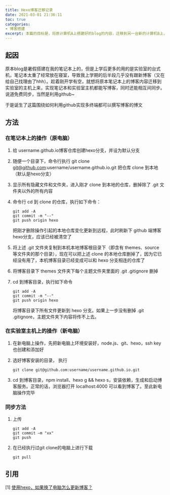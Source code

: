 ```yaml
---
title: Hexo博客迁移记录
date: 2021-03-01 21:36:11
toc: true
categories:
- 博客搭建
excerpt: 本篇的目标是，将原计算机A上搭建好的blog的内容，迁移到另一台新的计算机B上，使得用户可以分别在A，B实现blog的撰写和发布，同时A，B间的内容也能同步
---
```


## 起因

原本blog是暑假搭建在我的笔记本上的，但是上学后更多的用的是实验室的台式机，笔记本太重了经常放在寝室，导致我上学期的后半段几乎没有跟新博客（又在给自己找理由了hhh）。趁着刚开学有空，就想将原本笔记本上的博客内容迁移到实验室的主机上来，实现笔记本和实验室主机都能写博客，同时还能相互间同步。说道免费同步，当然是利用github~

于是诞生了这篇围绕如何利用github实现多终端都可以撰写博客的博文



## 方法

### 在笔记本上的操作（原电脑）

1.  给 username.github.io博客仓库创建hexo分支，并设为默认分支

2.  随便一个目录下，命令行执行 git clone git@github.com:username/username.github.io.git 把仓库 clone 到本地（默认是hexo分支）

3.  显示所有隐藏文件和文件夹，进入刚才 clone 到本地的仓库，删掉除了 .git 文件夹以外的所有内容

4.  命令行 cd 到 clone 的仓库，执行如下命令：

    ```shell
    git add -A
    git commit -m "--"
    git push origin hexo
    ```

    把刚才删除操作引起的本地仓库变化更新到远程，此时刷新下 github 端博客hexo分支，应该已经被清空了

5.  将上述 .git 文件夹复制到本机本地博客根目录下（即含有 themes、source 等文件夹的那个目录），现在可以把上述 clone 的本地仓库删掉了，因为它已经没有用了，本机博客目录已经变成可以和 hexo 分支相连的仓库了

6.  将博客目录下 themes 文件夹下每个主题文件夹里面的 .git .gitignore 删掉

7.  cd 到博客目录，执行如下命令

    ```shell
    git add -A
    git commit -m "--"
    git push origin hexo
    ```

    将博客目录下所有文件更新到 hexo 分支。如果上一步没有删掉 .git .gitignore，主题文件夹下内容将传不上去。



### 在实验室主机上的操作（新电脑）

1.  在新电脑上操作，先把新电脑上环境安装好，node.js、git、hexo，ssh key 也创建和添加好

2.  选好博客安装的目录， 执行

    ```shell
    git clone git@github.com:username/username.github.io.git
    ```

3.   cd 到博客目录，npm install、hexo g && hexo s，安装依赖，生成和启动博客服务。正常的话，浏览器打开 localhost:4000 可以看到博客了。至此新电脑操作完毕



### 同步方法

1.  上传

    ```shell
    git add -A
    git commit –m "xx"
    git push 
    ```

2.  在已经执行过git clone的电脑上进行下载

    ```shell
    git pull
    ```

    

## 引用

[1] [使用hexo，如果换了电脑怎么更新博客？](https://www.zhihu.com/question/21193762)

